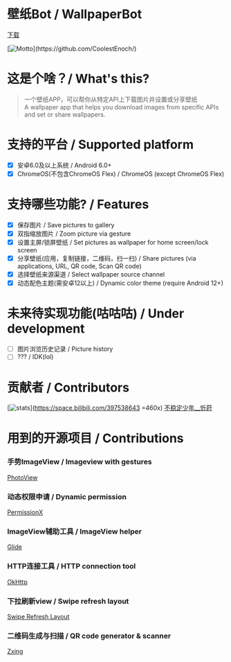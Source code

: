 # 壁纸Bot / WallpaperBot

[下载](https://github.com/CoolestEnoch/WallpaperBot/releases/latest)

[![Motto](https://readme-typing-svg.herokuapp.com/?lines=今天你躺平了吗\(bushi&center=true&size=27)](https://github.com/CoolestEnoch/)

# 这是个啥？/ What's this?
> 一个壁纸APP，可以帮你从特定API上下载图片并设置或分享壁纸<br>
> A wallpaper app that helps you download images from specific APIs and set or share wallpapers.

# 支持的平台 / Supported platform
- [x] 安卓6.0及以上系统 / Android 6.0+
- [x] ChromeOS(不包含ChromeOS Flex) / ChromeOS (except ChromeOS Flex)

# 支持哪些功能? / Features
- [x] 保存图片 / Save pictures to gallery
- [x] 双指缩放图片 / Zoom picture via gesture
- [x] 设置主屏/锁屏壁纸 / Set pictures as wallpaper for home screen/lock screen
- [x] 分享壁纸(应用，复制链接，二维码，扫一扫) / Share pictures (via applications, URL, QR code, Scan QR code)
- [x] 选择壁纸来源渠道 / Select wallpaper source channel
- [x] 动态配色主题(需安卓12以上) / Dynamic color theme (require Android 12+)

# 未来待实现功能(咕咕咕) / Under development
- [ ] 图片浏览历史记录 / Picture history
- [ ] ??? / IDK(lol)

# 贡献者 / Contributors
[![stats](https://i0.hdslb.com/bfs/face/91abd907a385ca9f1f2101551a7eeedb8eb7edec.jpg@240w_240h_1c_1s.webp)](https://space.bilibili.com/397538643 =460x)
[不稳定少年__忻莳](https://space.bilibili.com/397538643)

# 用到的开源项目 / Contributions
### 手势ImageView / Imageview with gestures
[PhotoView](https://github.com/Baseflow/PhotoView)
### 动态权限申请 / Dynamic permission
[PermissionX](https://github.com/guolindev/PermissionX)
### ImageView辅助工具 / ImageView helper
[Glide](https://github.com/bumptech/glide)
### HTTP连接工具 / HTTP connection tool
[OkHttp](https://github.com/square/okhttp)
### 下拉刷新view / Swipe refresh layout
[Swipe Refresh Layout](https://developer.android.google.cn/reference/android/support/v4/widget/SwipeRefreshLayout.html)
### 二维码生成与扫描 / QR code generator & scanner
[Zxing](https://github.com/zxing/zxing)
